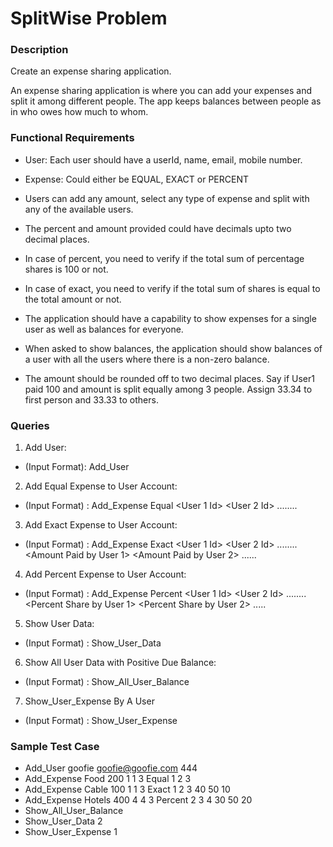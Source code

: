 # SplitWise Problem

### Description
Create an expense sharing application.

An expense sharing application is where you can add your expenses and split it among different people. 
The app keeps balances between people as in who owes how much to whom.

### Functional Requirements

* User: Each user should have a userId, name, email, mobile number.

* Expense: Could either be EQUAL, EXACT or PERCENT

* Users can add any amount, select any type of expense and split with any of the available users.

* The percent and amount provided could have decimals upto two decimal places.

* In case of percent, you need to verify if the total sum of percentage shares is 100 or not.

* In case of exact, you need to verify if the total sum of shares is equal to the total amount or not.

* The application should have a capability to show expenses for a single user as well as balances for everyone.

* When asked to show balances, the application should show balances of a user with all the users where there is a non-zero balance.

* The amount should be rounded off to two decimal places. Say if User1 paid 100 and amount is split equally among 3 people. Assign 33.34 to first person and 33.33 to others.


### Queries
1) Add User: 
* (Input Format): Add_User <Name> <Email> <PhoneNumber>

2) Add Equal Expense to User Account:
*  (Input Format) : Add_Expense <ExpenseName> <totalAmount> <paidBy UserId> <createdBy UserId> <totalUsers> Equal <User 1 Id> <User 2 Id> ........<User totalUsers Id>

3) Add Exact Expense to User Account:
*  (Input Format) : Add_Expense <ExpenseName> <totalAmount> <paidBy UserId> <createdBy UserId> <totalUsers> Exact <User 1 Id> <User 2 Id> ........<User totalUsers Id> <Amount Paid by User 1> <Amount Paid by User 2> ......

4) Add Percent Expense to User Account:
* (Input Format) : Add_Expense <ExpenseName> <totalAmount> <paidBy UserId> <createdBy UserId> <totalUsers> Percent <User 1 Id> <User 2 Id> ........<User totalUsers Id> <Percent Share by User 1> <Percent Share by User 2> ..... 

5) Show User Data:
* (Input Format) : Show_User_Data <UserId>

6) Show All User Data with Positive Due Balance:
* (Input Format) : Show_All_User_Balance

7) Show_User_Expense By A User
* (Input Format) : Show_User_Expense <UserId>


### Sample Test Case

* Add_User goofie goofie@goofie.com 444
* Add_Expense Food 200 1 1 3 Equal 1 2 3
* Add_Expense Cable 100 1 1 3 Exact 1 2 3 40 50 10
* Add_Expense Hotels 400 4 4 3 Percent 2 3 4 30 50 20
* Show_All_User_Balance
* Show_User_Data 2
* Show_User_Expense 1


